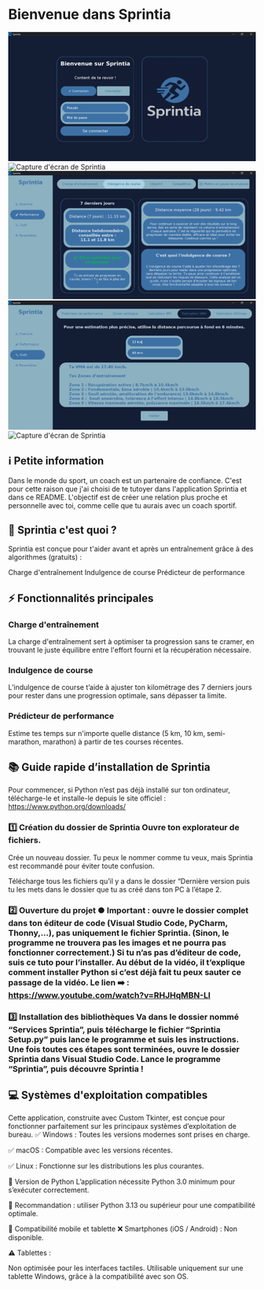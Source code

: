 # Bienvenue dans Sprintia
![Capture d'écran de Sprintia](Bienvenue.png)
![Capture d'écran de Sprintia](<Charge d'entraînement.png>)
![Capture d'écran de Sprintia](<Indulgence de course.png>)
![Capture d'écran de Sprintia](<Estimation VMA + Zones.png>)
![Capture d'écran de Sprintia](<Prédicteur de performance.png>)


## ℹ️ Petite information

Dans le monde du sport, un coach est un partenaire de confiance. C'est pour cette raison que j'ai choisi de te tutoyer dans l'application Sprintia et dans ce README. L'objectif est de créer une relation plus proche et personnelle avec toi, comme celle que tu aurais avec un coach sportif.

## 📌 Sprintia c'est quoi ?

Sprintia est conçue pour t'aider avant et après un entraînement grâce à des algorithmes (gratuits) :

Charge d'entraînement
Indulgence de course
Prédicteur de performance

## ⚡ Fonctionnalités principales

### Charge d'entraînement
La charge d'entraînement sert à optimiser ta progression sans te cramer, en trouvant le juste équilibre entre l'effort fourni et la récupération nécessaire.

### Indulgence de course
L’indulgence de course t’aide à ajuster ton kilométrage des 7 derniers jours pour rester dans une progression optimale, sans dépasser ta limite.

### Prédicteur de performance
Estime tes temps sur n'importe quelle distance (5 km, 10 km, semi-marathon, marathon) à partir de tes courses récentes.

## 📚 Guide rapide d’installation de Sprintia

Pour commencer, si Python n’est pas déjà installé sur ton ordinateur, télécharge-le et installe-le depuis le site officiel : https://www.python.org/downloads/

### 1️⃣ Création du dossier de Sprintia Ouvre ton explorateur de fichiers.

Crée un nouveau dossier. Tu peux le nommer comme tu veux, mais Sprintia est recommandé pour éviter toute confusion.

Télécharge tous les fichiers qu’il y a dans le dossier “Dernière version puis tu les mets dans le dossier que tu as créé dans ton PC à l’étape 2.

### 2️⃣ Ouverture du projet ● Important : ouvre le dossier complet dans ton éditeur de code (Visual Studio Code, PyCharm, Thonny,...), pas uniquement le fichier Sprintia. (Sinon, le programme ne trouvera pas les images et ne pourra pas fonctionner correctement.) Si tu n’as pas d’éditeur de code, suis ce tuto pour l’installer. Au début de la vidéo, il t’explique comment installer Python si c’est déjà fait tu peux sauter ce passage de la vidéo. Le lien ➡️ : https://www.youtube.com/watch?v=RHJHqMBN-LI

### 3️⃣ Installation des bibliothèques Va dans le dossier nommé “Services Sprintia”, puis télécharge le fichier “Sprintia Setup.py” puis lance le programme et suis les instructions. Une fois toutes ces étapes sont terminées, ouvre le dossier Sprintia dans Visual Studio Code. Lance le programme “Sprintia”, puis découvre Sprintia !

## 💻 Systèmes d'exploitation compatibles

Cette application, construite avec Custom Tkinter, est conçue pour fonctionner parfaitement sur les principaux systèmes d’exploitation de bureau. ✅ Windows : Toutes les versions modernes sont prises en charge.

✅ macOS : Compatible avec les versions récentes.

✅ Linux : Fonctionne sur les distributions les plus courantes.

🐍 Version de Python L’application nécessite Python 3.0 minimum pour s’exécuter correctement.

🔹 Recommandation : utiliser Python 3.13 ou supérieur pour une compatibilité optimale.

📱 Compatibilité mobile et tablette ❌ Smartphones (iOS / Android) : Non disponible.

⚠️ Tablettes :

Non optimisée pour les interfaces tactiles.
Utilisable uniquement sur une tablette Windows, grâce à la compatibilité avec son OS.